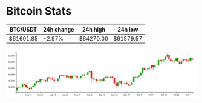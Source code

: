 # Bitcoin Stats

BTC/USDT|24h change|24h high|24h low|
|---|---|---|---|
|$61601.85|-2.97%|$64270.00|$61579.57|

<img src="./chart.svg">
